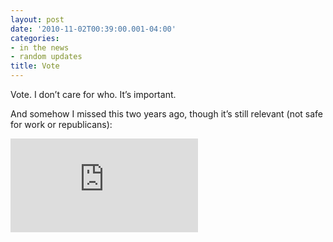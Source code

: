 ```yaml
---
layout: post
date: '2010-11-02T00:39:00.001-04:00'
categories:
- in the news
- random updates
title: Vote
---
```


Vote. I don’t care for who. It’s important.

And somehow I missed this two years ago, though it’s still relevant (not safe for work or republicans):

<iframe class="full-embed hd" src="https://www.youtube.com/embed/0vtHwWReGU0" title="5 Friends Uncensored" frameborder="0" allow="accelerometer; autoplay; clipboard-write; encrypted-media; gyroscope; picture-in-picture; web-share" allowfullscreen></iframe>